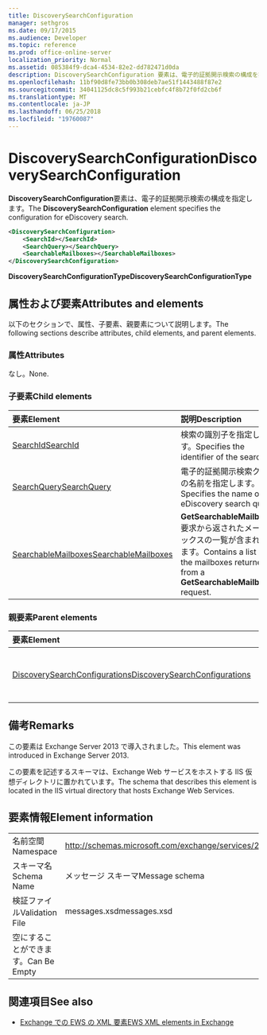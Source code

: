 ```yaml
---
title: DiscoverySearchConfiguration
manager: sethgros
ms.date: 09/17/2015
ms.audience: Developer
ms.topic: reference
ms.prod: office-online-server
localization_priority: Normal
ms.assetid: 085384f9-dca4-4534-82e2-dd782471d0da
description: DiscoverySearchConfiguration 要素は、電子的証拠開示検索の構成を指定します。
ms.openlocfilehash: 11bf90d8fe73bb0b308deb7ae51f1443488f87e2
ms.sourcegitcommit: 34041125dc8c5f993b21cebfc4f8b72f0fd2cb6f
ms.translationtype: MT
ms.contentlocale: ja-JP
ms.lasthandoff: 06/25/2018
ms.locfileid: "19760087"
---
```

# <a name="discoverysearchconfiguration"></a><span data-ttu-id="1cd42-103">DiscoverySearchConfiguration</span><span class="sxs-lookup"><span data-stu-id="1cd42-103">DiscoverySearchConfiguration</span></span>

<span data-ttu-id="1cd42-104">**DiscoverySearchConfiguration**要素は、電子的証拠開示検索の構成を指定します。</span><span class="sxs-lookup"><span data-stu-id="1cd42-104">The **DiscoverySearchConfiguration** element specifies the configuration for eDiscovery search.</span></span> 
  
```XML
<DiscoverySearchConfiguration>
    <SearchId></SearchId>
    <SearchQuery></SearchQuery>
    <SearchableMailboxes></SearchableMailboxes>
</DiscoverySearchConfiguration>
```

 <span data-ttu-id="1cd42-105">**DiscoverySearchConfigurationType**</span><span class="sxs-lookup"><span data-stu-id="1cd42-105">**DiscoverySearchConfigurationType**</span></span>
## <a name="attributes-and-elements"></a><span data-ttu-id="1cd42-106">属性および要素</span><span class="sxs-lookup"><span data-stu-id="1cd42-106">Attributes and elements</span></span>

<span data-ttu-id="1cd42-107">以下のセクションで、属性、子要素、親要素について説明します。</span><span class="sxs-lookup"><span data-stu-id="1cd42-107">The following sections describe attributes, child elements, and parent elements.</span></span>
  
### <a name="attributes"></a><span data-ttu-id="1cd42-108">属性</span><span class="sxs-lookup"><span data-stu-id="1cd42-108">Attributes</span></span>

<span data-ttu-id="1cd42-109">なし。</span><span class="sxs-lookup"><span data-stu-id="1cd42-109">None.</span></span>
  
### <a name="child-elements"></a><span data-ttu-id="1cd42-110">子要素</span><span class="sxs-lookup"><span data-stu-id="1cd42-110">Child elements</span></span>

|<span data-ttu-id="1cd42-111">**要素**</span><span class="sxs-lookup"><span data-stu-id="1cd42-111">**Element**</span></span>|<span data-ttu-id="1cd42-112">**説明**</span><span class="sxs-lookup"><span data-stu-id="1cd42-112">**Description**</span></span>|
|:-----|:-----|
|[<span data-ttu-id="1cd42-113">SearchId</span><span class="sxs-lookup"><span data-stu-id="1cd42-113">SearchId</span></span>](searchid.md) <br/> |<span data-ttu-id="1cd42-114">検索の識別子を指定します。</span><span class="sxs-lookup"><span data-stu-id="1cd42-114">Specifies the identifier of the search.</span></span>  <br/> |
|[<span data-ttu-id="1cd42-115">SearchQuery</span><span class="sxs-lookup"><span data-stu-id="1cd42-115">SearchQuery</span></span>](searchquery.md) <br/> |<span data-ttu-id="1cd42-116">電子的証拠開示検索クエリの名前を指定します。</span><span class="sxs-lookup"><span data-stu-id="1cd42-116">Specifies the name of an eDiscovery search query.</span></span>  <br/> |
|[<span data-ttu-id="1cd42-117">SearchableMailboxes</span><span class="sxs-lookup"><span data-stu-id="1cd42-117">SearchableMailboxes</span></span>](searchablemailboxes.md) <br/> |<span data-ttu-id="1cd42-118">**GetSearchableMailboxes**要求から返されたメールボックスの一覧が含まれています。</span><span class="sxs-lookup"><span data-stu-id="1cd42-118">Contains a list of the mailboxes returned from a **GetSearchableMailboxes** request.</span></span>  <br/> |
   
### <a name="parent-elements"></a><span data-ttu-id="1cd42-119">親要素</span><span class="sxs-lookup"><span data-stu-id="1cd42-119">Parent elements</span></span>

|<span data-ttu-id="1cd42-120">**要素**</span><span class="sxs-lookup"><span data-stu-id="1cd42-120">**Element**</span></span>|<span data-ttu-id="1cd42-121">**説明**</span><span class="sxs-lookup"><span data-stu-id="1cd42-121">**Description**</span></span>|
|:-----|:-----|
|[<span data-ttu-id="1cd42-122">DiscoverySearchConfigurations</span><span class="sxs-lookup"><span data-stu-id="1cd42-122">DiscoverySearchConfigurations</span></span>](discoverysearchconfigurations.md) <br/> |<span data-ttu-id="1cd42-123">**DiscoverySearchConfiguration**要素の配列を指定します。</span><span class="sxs-lookup"><span data-stu-id="1cd42-123">Specifies an array of **DiscoverySearchConfiguration** elements.</span></span>  <br/> |
   
## <a name="remarks"></a><span data-ttu-id="1cd42-124">備考</span><span class="sxs-lookup"><span data-stu-id="1cd42-124">Remarks</span></span>

<span data-ttu-id="1cd42-125">この要素は Exchange Server 2013 で導入されました。</span><span class="sxs-lookup"><span data-stu-id="1cd42-125">This element was introduced in Exchange Server 2013.</span></span>
  
<span data-ttu-id="1cd42-126">この要素を記述するスキーマは、Exchange Web サービスをホストする IIS 仮想ディレクトリに置かれています。</span><span class="sxs-lookup"><span data-stu-id="1cd42-126">The schema that describes this element is located in the IIS virtual directory that hosts Exchange Web Services.</span></span>
  
## <a name="element-information"></a><span data-ttu-id="1cd42-127">要素情報</span><span class="sxs-lookup"><span data-stu-id="1cd42-127">Element information</span></span>

|||
|:-----|:-----|
|<span data-ttu-id="1cd42-128">名前空間</span><span class="sxs-lookup"><span data-stu-id="1cd42-128">Namespace</span></span>  <br/> |http://schemas.microsoft.com/exchange/services/2006/messages  <br/> |
|<span data-ttu-id="1cd42-129">スキーマ名</span><span class="sxs-lookup"><span data-stu-id="1cd42-129">Schema Name</span></span>  <br/> |<span data-ttu-id="1cd42-130">メッセージ スキーマ</span><span class="sxs-lookup"><span data-stu-id="1cd42-130">Message schema</span></span>  <br/> |
|<span data-ttu-id="1cd42-131">検証ファイル</span><span class="sxs-lookup"><span data-stu-id="1cd42-131">Validation File</span></span>  <br/> |<span data-ttu-id="1cd42-132">messages.xsd</span><span class="sxs-lookup"><span data-stu-id="1cd42-132">messages.xsd</span></span>  <br/> |
|<span data-ttu-id="1cd42-133">空にすることができます。</span><span class="sxs-lookup"><span data-stu-id="1cd42-133">Can Be Empty</span></span>  <br/> ||
   
## <a name="see-also"></a><span data-ttu-id="1cd42-134">関連項目</span><span class="sxs-lookup"><span data-stu-id="1cd42-134">See also</span></span>

- [<span data-ttu-id="1cd42-135">Exchange での EWS の XML 要素</span><span class="sxs-lookup"><span data-stu-id="1cd42-135">EWS XML elements in Exchange</span></span>](ews-xml-elements-in-exchange.md)

